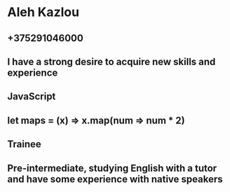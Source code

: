 # Aleh Kazlou
## +375291046000
## I have a strong desire to acquire new skills and experience
## JavaScript
## let maps = (x) => x.map(num => num * 2)
## Trainee
## Pre-intermediate, studying English with a tutor and have some experience with native speakers

